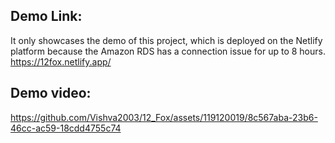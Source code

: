 ## Demo Link:
It only showcases the demo of this project, which is deployed on the Netlify platform because the Amazon RDS has a connection issue for up to 8 hours.
https://12fox.netlify.app/
## Demo video:
https://github.com/Vishva2003/12_Fox/assets/119120019/8c567aba-23b6-46cc-ac59-18cdd4755c74
